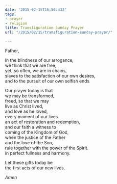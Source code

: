 ```yaml
---
date: '2015-02-15T16:56:43Z'
tags:
- prayer
- religion
title: Transfiguration Sunday Prayer
url: "/2015/02/15/transfiguration-sunday-prayer/"

---
```

Father,

In the blindness of our arrogance,  
we think that we are free,  
yet, so often, we are in chains,  
slaves to the satisfaction of our own desires,  
and to the pursuit of our own selfish ends.  

Our prayer today is that  
we may be transformed,  
freed, so that we may  
live as Christ lived,  
and love as he loved,  
every moment of our lives  
an act of restoration and redemption,  
and our faith a witness to  
coming of the Kingdom of God,  
when the justice of the Father  
and the love of the Son,  
rule together with the power of the Spirit.  
in perfect fullness and harmony.

Let these gifts today be  
the first acts of our new lives.  

*Amen*
